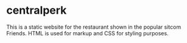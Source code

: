 # centralperk

This is a static website for the restaurant shown in the popular sitcom Friends.
HTML is used for markup and CSS for styling purposes.
